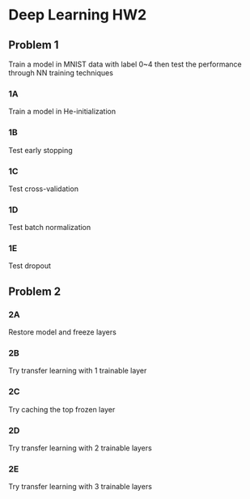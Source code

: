 # Deep Learning HW2
## Problem 1
Train a model in MNIST data with label 0~4 then test the performance through NN training techniques
### 1A
Train a model in He-initialization
### 1B
Test early stopping
### 1C
Test cross-validation
### 1D
Test batch normalization
### 1E
Test dropout
## Problem 2
### 2A
Restore model and freeze layers
### 2B
Try transfer learning with 1 trainable layer
### 2C
Try caching the top frozen layer
### 2D
Try transfer learning with 2 trainable layers
### 2E
Try transfer learning with 3 trainable layers
